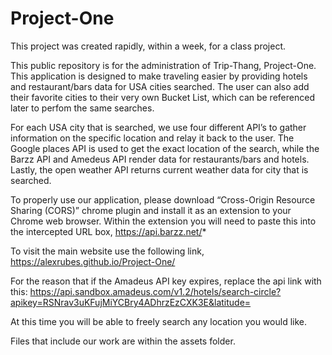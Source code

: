 # Project-One
This project was created rapidly, within a week, for a class project. 

This public repository is for the administration of Trip-Thang, Project-One. This application is designed to make traveling easier by providing hotels and restaurant/bars data for USA cities searched. The user can also add their favorite cities to their very own Bucket List, which can be referenced later to perfom the same searches. 

For each USA city that is searched, we use four different API’s to gather information on the specific location and relay it back to the user. The Google places API is used to get the exact location of the search, while the Barzz API and Amedeus API render data for restaurants/bars and hotels. Lastly, the open weather API returns current weather data for city that is searched.

To properly use our application, please download “Cross-Origin Resource Sharing (CORS)” chrome plugin and install it as an extension to your Chrome web browser. Within the extension you will need to paste this into the intercepted URL box, https://api.barzz.net/*

To visit the main website use the following link, https://alexrubes.github.io/Project-One/

For the reason that if the Amadeus API key expires, replace the api link with this: https://api.sandbox.amadeus.com/v1.2/hotels/search-circle?apikey=RSNrav3uKFujMiYCBry4ADhrzEzCXK3E&latitude=

At this time you will be able to freely search any location you would like.

Files that include our work are within the assets folder.
